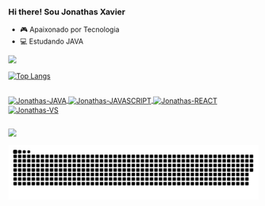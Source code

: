 ### Hi there! Sou Jonathas Xavier
- 🎮 Apaixonado por Tecnologia
- 💻 Estudando JAVA

<div align="esquerda">
  <a href="https://github.com/JonathasXavier">
  <img height="180em" src="https://github-readme-stats.vercel.app/api?username=JonathasXavier&show_icons=true&theme=dark&include_all_commits=true&count_private=true"/>
 
  ![Top Langs](https://github-readme-stats.vercel.app/api/top-langs/?username=JonathasXavier&layout=compact&theme=dark)

</div>


<div style="display: inline_block"><br>
  <img align="center" alt="Jonathas-JAVA" height="60" width="60"
  <img src="https://cdn.jsdelivr.net/gh/devicons/devicon/icons/java/java-original-wordmark.svg"/> 
  <img align="center" alt="Jonathas-JAVASCRIPT" height="60" width="60"
  <img src="https://cdn.jsdelivr.net/gh/devicons/devicon/icons/javascript/javascript-plain.svg" />
  <img align="center" alt="Jonathas-REACT" height="60" width="60"
  <img src="https://cdn.jsdelivr.net/gh/devicons/devicon/icons/react/react-original-wordmark.svg" />
   <img align="center" alt="Jonathas-VS" height="60" width="60"         
  <img src="https://cdn.jsdelivr.net/gh/devicons/devicon/icons/visualstudio/visualstudio-plain-wordmark.svg" />
          
          
          
          
 </div>
      
##

<div 

<a href="https://www.linkedin.com/in/jonathas-xavier-b2534a21a/" target="_blank"><img src="https://img.shields.io/badge/-LinkedIn-%230077B5?style=for-the-badge&logo=linkedin&logoColor=white" target="_blank"></a>


![Snake animation](https://github.com/jonathasxavier/jonathasxavier/blob/output/github-contribution-grid-snake.svg)
 

</div>
